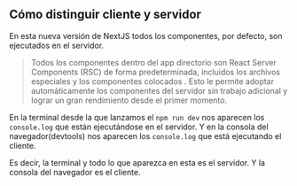 ## Cómo distinguir cliente y servidor

En esta nueva versión de NextJS todos los componentes, por defecto, son ejecutados en el servidor.

> Todos los componentes dentro del app directorio son React Server Components (RSC) de forma predeterminada, incluidos los archivos especiales y los componentes colocados . Esto le permite adoptar automáticamente los componentes del servidor sin trabajo adicional y lograr un gran rendimiento desde el primer momento.

En la terminal desde la que lanzamos el `npm run dev` nos aparecen los `console.log` que están
ejecutándose en el servidor. Y en la consola del navegador(devtools) nos aparecen los `console.log`
que está ejecutando el cliente.

Es decir, la terminal y todo lo que aparezca en esta es el servidor. Y la consola del navegador
es el cliente.

